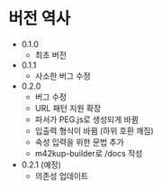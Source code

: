 # 버전 역사

* 0.1.0  
  * 최초 버전
* 0.1.1  
  * 사소한 버그 수정
* 0.2.0
  * 버그 수정
  * URL 패턴 지원 확장
  * 파서가 PEG.js로 생성되게 바뀜
  * 입출력 형식이 바뀜 (하위 호환 깨짐)
  * 속성 입력을 위한 문법 추가
  * m42kup-builder로 /docs 작성
* 0.2.1 (예정)
  * 의존성 업데이트
